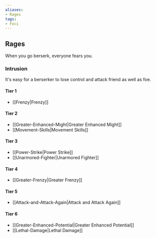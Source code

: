 ```yaml
---
aliases:
- Rages
tags:
- Foci
---
```


  
## Rages  
When you go berserk, everyone fears you.  
 ### Intrusion  
It's easy for a berserker to lose control and attack friend as well as foe.   
#### Tier 1    
* [[Frenzy|Frenzy]]  
#### Tier 2    
* [[Greater-Enhanced-Might|Greater Enhanced Might]]  
* [[Movement-Skills|Movement Skills]]  
#### Tier 3    
  - [[Power-Strike|Power Strike]]  
  - [[Unarmored-Fighter|Unarmored Fighter]]  
#### Tier 4    
* [[Greater-Frenzy|Greater Frenzy]]  
#### Tier 5    
* [[Attack-and-Attack-Again|Attack and Attack Again]]  
#### Tier 6    
  - [[Greater-Enhanced-Potential|Greater Enhanced Potential]]  
  - [[Lethal-Damage|Lethal Damage]]